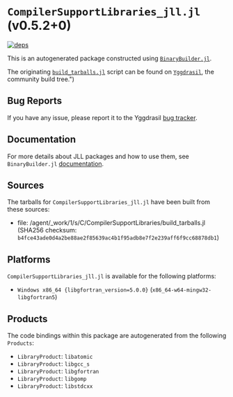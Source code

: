 # `CompilerSupportLibraries_jll.jl` (v0.5.2+0)

[![deps](https://juliahub.com/docs/CompilerSupportLibraries_jll/deps.svg)](https://juliahub.com/ui/Packages/CompilerSupportLibraries_jll/iCwSB?page=2)

This is an autogenerated package constructed using [`BinaryBuilder.jl`](https://github.com/JuliaPackaging/BinaryBuilder.jl).

The originating [`build_tarballs.jl`](https://github.com/JuliaPackaging/Yggdrasil/blob/d04e948bb65856d2ad84d678510977abb8ea8fa2/C/CompilerSupportLibraries/build_tarballs.jl) script can be found on [`Yggdrasil`](https://github.com/JuliaPackaging/Yggdrasil/), the community build tree.")

## Bug Reports

If you have any issue, please report it to the Yggdrasil [bug tracker](https://github.com/JuliaPackaging/Yggdrasil/issues).

## Documentation

For more details about JLL packages and how to use them, see `BinaryBuilder.jl` [documentation](https://docs.binarybuilder.org/stable/jll/).

## Sources

The tarballs for `CompilerSupportLibraries_jll.jl` have been built from these sources:

* file: /agent/_work/1/s/C/CompilerSupportLibraries/build_tarballs.jl (SHA256 checksum: `b4fce43ade0d4a2be88ae2f85639ac4b1f95adb8e7f2e239aff6f9cc68878db1`)

## Platforms

`CompilerSupportLibraries_jll.jl` is available for the following platforms:

* `Windows x86_64 {libgfortran_version=5.0.0}` (`x86_64-w64-mingw32-libgfortran5`)

## Products

The code bindings within this package are autogenerated from the following `Products`:

* `LibraryProduct`: `libatomic`
* `LibraryProduct`: `libgcc_s`
* `LibraryProduct`: `libgfortran`
* `LibraryProduct`: `libgomp`
* `LibraryProduct`: `libstdcxx`
